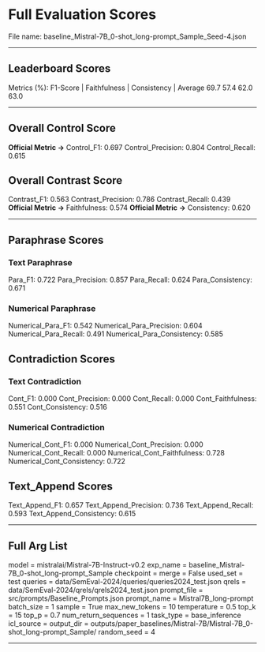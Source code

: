 # Full Evaluation Scores

File name: baseline_Mistral-7B_0-shot_long-prompt_Sample_Seed-4.json


---

## Leaderboard Scores

Metrics (%): F1-Score | Faithfulness | Consistency | Average
                69.7        57.4          62.0        63.0

---

## Overall Control Score

**Official Metric ->** Control_F1: 0.697
Control_Precision: 0.804
Control_Recall: 0.615

## Overall Contrast Score

Contrast_F1: 0.563
Contrast_Precision: 0.786
Contrast_Recall: 0.439
**Official Metric ->** Faithfulness: 0.574
**Official Metric ->** Consistency: 0.620

---


## Paraphrase Scores


### Text Paraphrase

Para_F1: 0.722
Para_Precision: 0.857
Para_Recall: 0.624
Para_Consistency: 0.671


### Numerical Paraphrase

Numerical_Para_F1: 0.542
Numerical_Para_Precision: 0.604
Numerical_Para_Recall: 0.491
Numerical_Para_Consistency: 0.585


## Contradiction Scores


### Text Contradiction

Cont_F1: 0.000
Cont_Precision: 0.000
Cont_Recall: 0.000
Cont_Faithfulness: 0.551
Cont_Consistency: 0.516


### Numerical Contradiction

Numerical_Cont_F1: 0.000
Numerical_Cont_Precision: 0.000
Numerical_Cont_Recall: 0.000
Numerical_Cont_Faithfulness: 0.728
Numerical_Cont_Consistency: 0.722


## Text_Append Scores

Text_Append_F1: 0.657
Text_Append_Precision: 0.736
Text_Append_Recall: 0.593
Text_Append_Consistency: 0.615

---

## Full Arg List

model = mistralai/Mistral-7B-Instruct-v0.2
exp_name = baseline_Mistral-7B_0-shot_long-prompt_Sample
checkpoint = 
merge = False
used_set = test
queries = data/SemEval-2024/queries/queries2024_test.json
qrels = data/SemEval-2024/qrels/qrels2024_test.json
prompt_file = src/prompts/Baseline_Prompts.json
prompt_name = Mistral7B_long-prompt
batch_size = 1
sample = True
max_new_tokens = 10
temperature = 0.5
top_k = 15
top_p = 0.7
num_return_sequences = 1
task_type = base_inference
icl_source = 
output_dir = outputs/paper_baselines/Mistral-7B/Mistral-7B_0-shot_long-prompt_Sample/
random_seed = 4

---

